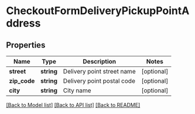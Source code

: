 # CheckoutFormDeliveryPickupPointAddress

## Properties
Name | Type | Description | Notes
------------ | ------------- | ------------- | -------------
**street** | **string** | Delivery point street name | [optional] 
**zip_code** | **string** | Delivery point postal code | [optional] 
**city** | **string** | City name | [optional] 

[[Back to Model list]](../../README.md#documentation-for-models) [[Back to API list]](../../README.md#documentation-for-api-endpoints) [[Back to README]](../../README.md)

